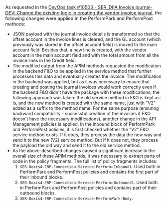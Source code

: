 <span style="font-size:11pt; font-weight: normal">As requested in the [DevOps task #10503 - SER_DIIA Invoice journal-DEV: Change the existing logic in creating the vendor invoice journal](https://ad365o.visualstudio.com/Planning/_workitems/edit/10503), the following changes were applied in the PerformPark and PerformPost methods:
- JSON payload with the journal invoice details is transformed so that the offset account in the invoice lines is cleared, and the GL account (which previously was stored in the offset account field) is moved to the main account field. Besides that, a new line is created, with the vendor account in the main account field and with the total amount from all the invoice lines in the Credit field.
- The modified output from the APIM methods requested the modification in the backend F&O to be applied in the service method that further processes this data and eventually creates the invoice. The modification in the backend was applied, but as it was necessary to ensure that creating and posting the journal invoices would work correctly even if the backend F&O didn't have the package with these modifications, the following approach was taken: the old service method in F&O is kept as-is, and the new method is created with the same name, just with "V2" added as a suffix to the method name. For the same purpose (ensuring backward compatibility - successful creation of the invoices if F&O doesn't have the necessary modifications), another change in the API Management policies is applied. In the inbound block of PerformPark and PerformPost policies, it is first checked whether the "V2" F&O service method exists. If it does, they process the data the new way and send it to the new (V2) service method. But if it does not, they process the payload the old way and send it to the old service method.
- As the above-described changes caused a significant increase in the overall size of these APIM methods, it was necessary to extract parts of code in the policy fragments. The full list of policy fragments includes:
  1. `SER-Doxis4-ERP-Connection-Service-Perform-Inbound1`. Used both in PerformPark and PerformPost policies and contains the first part of their inbound blocks.
  2. `SER-Doxis4-ERP-Connection-Service-Perform-Outbound1`. Used both in PerformPark and PerformPost policies and contains part of their outbound blocks.
  3. `SER-Doxis4-ERP-Connection-Service-PerformPark-Body`. 